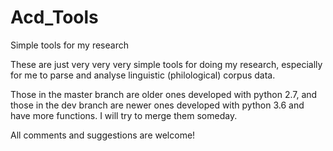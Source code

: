 # Acd_Tools
Simple tools for my research

These are just very very very simple tools for doing my research, especially for me to parse and analyse linguistic (philological) corpus data.

Those in the master branch are older ones developed with python 2.7, and those in the dev branch are newer ones developed with python 3.6 and have more functions. I will try to merge them someday.

All comments and suggestions are welcome!
